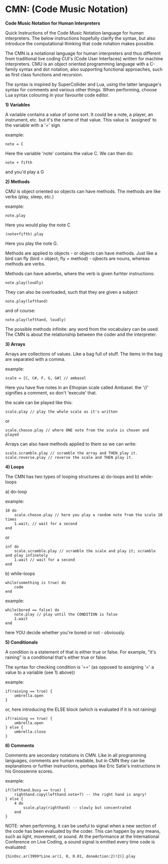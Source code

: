 # CMN: (Code Music Notation)

**Code Music Notation for Human Interpreters**

Quick Instructions of the Code Music Notation language for human interpreters. The below instructions hopefully clarify the syntax, but also introduce the computational thinking that code notation makes possible. 

The CMN is a notational language for human interpreters and thus different from traditional live coding CUI's (Code User Interfaces) written for machine interpreters. CMU is an object oriented programming language with a C-family syntax and dot notation, also supporting functional approaches, such as first class functions and recursion.

The syntax is inspired by SuperCollider and Lua, using the latter language's syntax for comments and various other things. When performing, choose Lua syntax colouring in your favourite code editor.


**1) Variables**

A variable contains a value of some sort. It could be a note, a player, an instrument, etc. but it's the name of that value. This value is 'assigned' to the variable with a '=' sign.

example:

	note = C

Here the variable 'note' contains the value C. We can then do:

	note + fifth

and you'd play a G


**2) Methods**

CMU is object oriented so objects can have methods. The methods are like verbs (play, sleep, etc.)

example:
	
	note.play

Here you would play the note C

	(note+fifth).play

Here you play the note G.

Methods are applied to objects - or objects can have methods. Just like a bird can fly (bird = object; fly = method) - ojbects are nouns, whereas methods are verbs. 

Methods can have adverbs, where the verb is given furhter instructions:

	note.play(loudly)

They can also be overloaded, such that they are given a subject

	note.play(lefthand)
	
and of course:

	note.play(lefthand, loudly)

The possible methods infinite: any word from the vocabulary can be used. The CMN is about the relationship between the coder and the interpreter.

**3) Arrays**

Arrays are collections of values. Like a bag full of stuff. The items in the bag are separated with a comma.

example:

	scale = [C, C#, F, G, G#] // ambasel

Here you have five notes in an Ethopian scale called Ambasel. the '//' signifies a comment, so don't 'execute' that.

the scale can be played like this:

	scale.play // play the whole scale as it's written

or

	scale.choose.play // where ONE note from the scale is chosen and played

Arrays can also have methods applied to them so we can write:

	scale.scramble.play // scramble the array and THEN play it. 
	scale.reverse.play // reverse the scale and THEN play it.

**4) Loops**

The CMN has two types of looping structures a) do-loops and b) while-loops

a) do-loop

example:

	10 do
		scale.choose.play // here you play a random note from the scale 10 times
		1.wait; // wait for a second
	end

or 

	inf do
		scale.scramble.play // scramble the scale and play it; scramble and play infinetely
		1.wait // wait for a second
	end

b) while-loops

	while(something is true) do 
		code
	end

example:

	while(bored == false) do 
		note.play // play until the CONDITION is false
		1.wait
	end

here YOU decide whether you're bored or not - obviously.


**5) Conditionals**

A condition is a statement of that is either true or false. For example, "it's raining" is a conditional that's either true or false.

The syntax for checking condition is '==' (as opposed to assigning '=' a value to a variable (see 1) above))

example:

	if(raining == true) {
		umbrella.open
	}

or, here introducing the ELSE block (which is evaluated if it is not raining)

	if(raining == true) {
		umbrella.open
	} else {
		umbrella.close
	}

**6) Comments**

Comments are secondary notations in CMN. Like in all programming languages, comments are human readable, but in CMN they can be explanations or further instructions, perhaps like Eric Satie's instructions in his Gnossienne scores.

example:
	
	if(lefthand.busy == true) {
		righthand.copy(lefthand.note+7) -- the right hand is angry!
	} else {
		4 do
			scale.play(righthand) -- slowly but concentrated
		end
	}


NOTE: when performing, it can be useful to signal when a new section of the code has been evaluated by the coder. This can happen by any means, such as light, movement, or sound. At the performance at the International Conference on Live Coding, a sound signal is emitted every time code is evaluated:

	{SinOsc.ar(3999*Line.ar(1, 0, 0.01, doneAction:2)!2)}.play
